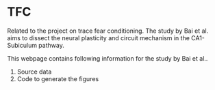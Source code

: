 # TFC
Related to the project on trace fear conditioning. The study by Bai et al. aims to dissect the neural plasticity and circuit mechanism in the CA1-Subiculum pathway. 


This webpage contains following information for the study by Bai et al..
1) Source data 
2) Code to generate the figures 

